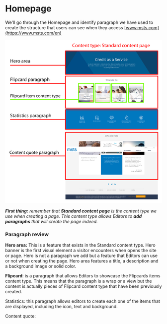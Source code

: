 # Homepage

We'll go through the Homepage and identify paragraph we have used to create the structure that users can see when they access [www.msts.com](https://www.msts.com/en)

![](../.gitbook/assets/scp_hompage%20%281%29.png)

_**First thing:** remember that **Standard content page** is the content type we use when creating a page. This content type allows Editors to **add paragraphs** that will create the page indeed._ 

### Paragraph review

**Hero area:** This is a feature that exists in the Standard content type. Hero banner is the first visual element a visitor encounters when opens the site or page. Hero is not a paragraph we add but a feature that Editors can use or not when creating the page. Hero area features a title, a description and a background image or solid color. 

**Flipcard**: is a paragraph that allows Editors to showcase the Flipcards items content type. This means that the paragraph is a wrap or a view but the content is actually pieces of Flipcard content type that have been previously created.

Statistics: this paragraph allows editors to create each one of the items that are displayed, including the icon, text and background. 

Content quote:   


